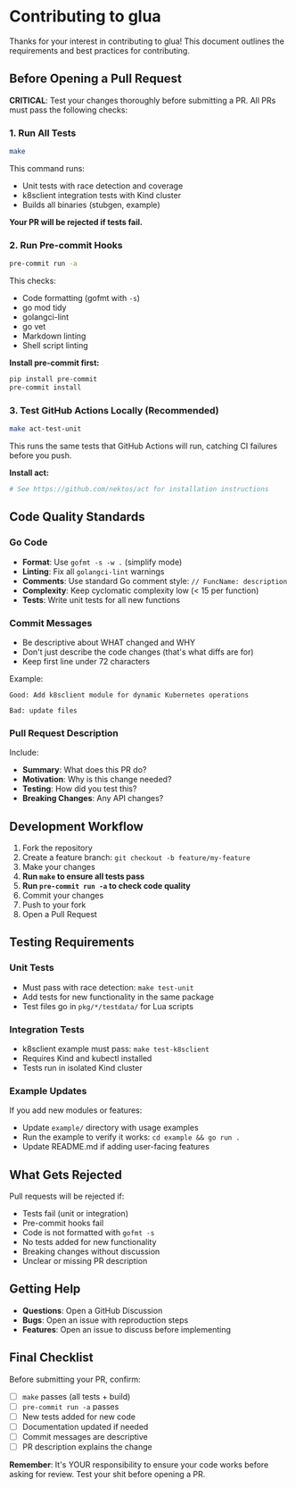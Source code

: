 # Contributing to glua

Thanks for your interest in contributing to glua! This document outlines the requirements and best practices for contributing.

## Before Opening a Pull Request

**CRITICAL**: Test your changes thoroughly before submitting a PR. All PRs must pass the following checks:

### 1. Run All Tests

```bash
make
```

This command runs:

- Unit tests with race detection and coverage
- k8sclient integration tests with Kind cluster
- Builds all binaries (stubgen, example)

**Your PR will be rejected if tests fail.**

### 2. Run Pre-commit Hooks

```bash
pre-commit run -a
```

This checks:

- Code formatting (gofmt with `-s`)
- go mod tidy
- golangci-lint
- go vet
- Markdown linting
- Shell script linting

**Install pre-commit first:**

```bash
pip install pre-commit
pre-commit install
```

### 3. Test GitHub Actions Locally (Recommended)

```bash
make act-test-unit
```

This runs the same tests that GitHub Actions will run, catching CI failures before you push.

**Install act:**

```bash
# See https://github.com/nektos/act for installation instructions
```

## Code Quality Standards

### Go Code

- **Format**: Use `gofmt -s -w .` (simplify mode)
- **Linting**: Fix all `golangci-lint` warnings
- **Comments**: Use standard Go comment style: `// FuncName: description`
- **Complexity**: Keep cyclomatic complexity low (< 15 per function)
- **Tests**: Write unit tests for all new functions

### Commit Messages

- Be descriptive about WHAT changed and WHY
- Don't just describe the code changes (that's what diffs are for)
- Keep first line under 72 characters

Example:

```
Good: Add k8sclient module for dynamic Kubernetes operations

Bad: update files
```

### Pull Request Description

Include:

- **Summary**: What does this PR do?
- **Motivation**: Why is this change needed?
- **Testing**: How did you test this?
- **Breaking Changes**: Any API changes?

## Development Workflow

1. Fork the repository
2. Create a feature branch: `git checkout -b feature/my-feature`
3. Make your changes
4. **Run `make` to ensure all tests pass**
5. **Run `pre-commit run -a` to check code quality**
6. Commit your changes
7. Push to your fork
8. Open a Pull Request

## Testing Requirements

### Unit Tests

- Must pass with race detection: `make test-unit`
- Add tests for new functionality in the same package
- Test files go in `pkg/*/testdata/` for Lua scripts

### Integration Tests

- k8sclient example must pass: `make test-k8sclient`
- Requires Kind and kubectl installed
- Tests run in isolated Kind cluster

### Example Updates

If you add new modules or features:

- Update `example/` directory with usage examples
- Run the example to verify it works: `cd example && go run .`
- Update README.md if adding user-facing features

## What Gets Rejected

Pull requests will be rejected if:

- Tests fail (unit or integration)
- Pre-commit hooks fail
- Code is not formatted with `gofmt -s`
- No tests added for new functionality
- Breaking changes without discussion
- Unclear or missing PR description

## Getting Help

- **Questions**: Open a GitHub Discussion
- **Bugs**: Open an issue with reproduction steps
- **Features**: Open an issue to discuss before implementing

## Final Checklist

Before submitting your PR, confirm:

- [ ] `make` passes (all tests + build)
- [ ] `pre-commit run -a` passes
- [ ] New tests added for new code
- [ ] Documentation updated if needed
- [ ] Commit messages are descriptive
- [ ] PR description explains the change

**Remember**: It's YOUR responsibility to ensure your code works before asking for review. Test your shit before opening a PR.

